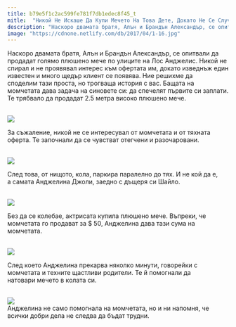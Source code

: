 ```yaml
---
title: b79e5f1c2ac599fe781f7db1edec8f45_t
mitle:  "Никой Не Искаше Да Купи Мечето На Това Дете, Докато Не Се Случи Невъзможното!"
description: "Наскоро двамата братя, Алън и Брандън Александър, се опитвали да продадат голямо плюшено мече по улиците на Лос Анджелис. Никой не спирал и не проявявал интерес към"
image: "https://cdnone.netlify.com/db/2017/04/1-16.jpg"
---
```


 <p>Наскоро двамата братя, Алън и Брандън Александър, се опитвали да продадат голямо плюшено мече по улиците на Лос Анджелис. Никой не спирал и не проявявал интерес към офертата им, докато изведнъж един известен и много щедър клиент се появява. Ние решихме да споделим тази проста, но трогваща история с вас. Бащата на момчетата дава задача на синовете си: да спечелят първите си заплати. Те трябвало да продадат 2.5 метра високо плюшено мече.</p>      <p> <br/><img src="https://cdnone.netlify.com/db/2017/04/1-16.jpg"/><br/></p> <p>За съжаление, никой не се интересувал от момчетата и от тяхната оферта. Те започнали да се чувстват отегчени и разочаровани.</p> <p> <br/><img src="https://cdnone.netlify.com/db/2017/04/2-14.jpg"/><br/></p>      <p>След това, от нищото, кола, паркира паралелно до тях. И не кой да е, а самата Анджелина Джоли, заедно с дъщеря си Шайло.</p> <p> <br/><img src="https://cdnone.netlify.com/db/2017/04/3-14.jpg"/><br/></p> <p>Без да се колебае, актрисата купила плюшено мече. Въпреки, че момчетата го продават за $ 50, Анджелина дава тази сума на момчетата.</p> <p> <br/><img src="https://cdnone.netlify.com/db/2017/04/4-14.jpg"/><br/></p>      <p>След което Анджелина прекарва няколко минути, говорейки с момчетата и техните щастливи родители. Те й помогнали да натовари мечето в колата си.</p> <p> <br/><img src="https://cdnone.netlify.com/db/2017/04/5-13.jpg"/><br/> Анджелина не само помогнала на момчетата, но и ни напомня, че всички добри дела не следва да бъдат трудни.</p>       